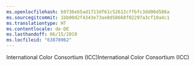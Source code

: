 ```yaml
---
ms.openlocfilehash: b9736eb5ad1713df61c52612cffbfc3dd06d586a
ms.sourcegitcommit: 1bb00d2f4343e73ae8d58668f02297a3cf10a4c1
ms.translationtype: HT
ms.contentlocale: de-DE
ms.lasthandoff: 06/15/2019
ms.locfileid: "63878962"
---
```

<span data-ttu-id="651ce-101">International Color Consortium (ICC)</span><span class="sxs-lookup"><span data-stu-id="651ce-101">International Color Consortium (ICC)</span></span>